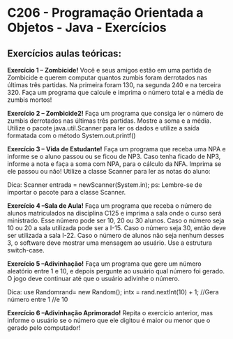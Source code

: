 # C206 - Programação Orientada a Objetos - Java - Exercícios
## Exercícios aulas teóricas:

**Exercício 1 – Zombicide!**
Você e seus amigos estão em uma partida de Zombicide e querem computar quantos zumbis foram derrotados nas últimas três partidas. 
Na primeira foram 130, na segunda 240 e na terceira 320. 
Faça um programa que calcule e imprima o número total e a média de zumbis mortos!

**Exercício 2 – Zombicide2!**
Faça um programa que consiga ler o número de zumbis derrotados nas últimas três partidas. 
Mostre a soma e a média. 
Utilize o pacote java.util.Scanner para ler os dados e utilize a saída formatada com o método System.out.printf()

**Exercício 3 – Vida de Estudante!**
Faça um programa que receba uma NPA e informe se o aluno passou ou se ficou de NP3. 
Caso tenha ficado de NP3, informe a nota e faça a soma com NPA, para o cálculo da NFA. 
Imprima se ele passou ou não! Utilize a classe Scanner para ler as notas do aluno:

Dica: Scanner entrada = newScanner(System.in);
ps: Lembre-se de importar o pacote para a classe Scanner.

**Exercício 4 –Sala de Aula!**
Faça um programa que receba o número de alunos matriculados na disciplina C125 e imprima a sala onde o curso será ministrado. 
Esse número pode ser 10, 20 ou 30 alunos. 
Caso o número seja 10 ou 20 a sala utilizada pode ser a I-15. 
Caso o número seja 30, então deve ser utilizada a sala I-22. 
Caso o número de alunos não seja nenhum desses 3, o software deve mostrar uma mensagem ao usuário. 
Use a estrutura switch-case. 

**Exercício 5 –Adivinhação!**
Faça um programa que gere um número aleatório entre 1 e 10, e depois pergunte ao usuário qual número foi gerado. 
O jogo deve continuar até que o usuário adivinhe o número.

Dica: use    Randomrand= new Random();
              intx = rand.nextInt(10) + 1; //Gera número entre 1 //e 10

**Exercício 6 –Adivinhação Aprimorado!**
Repita o exercício anterior, mas informe o usuário se o número que ele digitou é maior ou menor que o gerado pelo computador!
